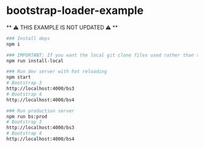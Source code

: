 bootstrap-loader-example
=========================

** ⚠️ THIS EXAMPLE IS NOT UPDATED ⚠️ **

```bash
### Install deps
npm i

### IMPORTANT: If you want the local git clone files used rather than the latest from npm
npm run install-local

### Run dev server with hot reloading
npm start
# Bootstrap 3
http://localhost:4000/bs3
# Bootstrap 4
http://localhost:4000/bs4

### Run production server
npm run bs:prod
# Bootstrap 3
http://localhost:4000/bs3
# Bootstrap 4
http://localhost:4000/bs4
```
